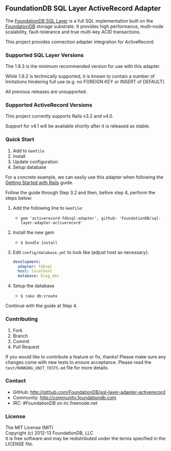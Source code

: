 ## FoundationDB SQL Layer ActiveRecord Adapter

The [FoundationDB SQL Layer](https://github.com/FoundationDB/sql-layer) is a
full SQL implementation built on the [FoundationDB](https://foundationdb.com)
storage substrate. It provides high performance, multi-node scalability,
fault-tolerance and true multi-key ACID transactions.

This project provides connection adapter integration for ActiveRecord.


### Supported SQL Layer Versions

The 1.9.3 is the minimum recommended version for use with this adapter.

While 1.9.2 is technically supported, it is known to contain a number of
limitations hindering full use (e.g. no FOREIGN KEY or INSERT of DEFAULT).

All previous releases are unsupported.


### Supported ActiveRecord Versions

This project currently supports Rails v3.2 and v4.0.

Support for v4.1 will be available shortly after it is released as stable.


### Quick Start

1. Add to `Gemfile`
2. Install
3. Update configuration
4. Setup database

For a concrete example, we can easily use this adapter when following the
[Getting Started with Rails](http://guides.rubyonrails.org/v4.0.2/getting_started.html)
guide.

Follow the guide through Step 3.2 and then, before step 4, perform the steps below:

1. Add the following line to `Gemfile`:
    - `gem 'activerecord-fdbsql-adapter', github: 'FoundationDB/sql-layer-adapter-activerecord'`
2. Install the new gem
    - `$ bundle install`
3. Edit `config/database.yml` to look like (adjust host as necessary):

    ```yaml
    development:
      adapter: fdbsql
      host: localhost
      database: blog_dev
   ```
4. Setup the database
    - `$ rake db:create`

Continue with the guide at Step 4.

### Contributing

1. Fork
2. Branch
3. Commit
4. Pull Request

If you would like to contribute a feature or fix, thanks! Please make
sure any changes come with new tests to ensure acceptance. Please read
the `test/RUNNING_UNIT_TESTS.md` file for more details.

### Contact

* GitHub: http://github.com/FoundationDB/sql-layer-adapter-activerecord
* Community: http://community.foundationdb.com
* IRC: #FoundationDB on irc.freenode.net

### License

The MIT License (MIT)  
Copyright (c) 2012-13 FoundationDB, LLC  
It is free software and may be redistributed under the terms specified
in the LICENSE file.

